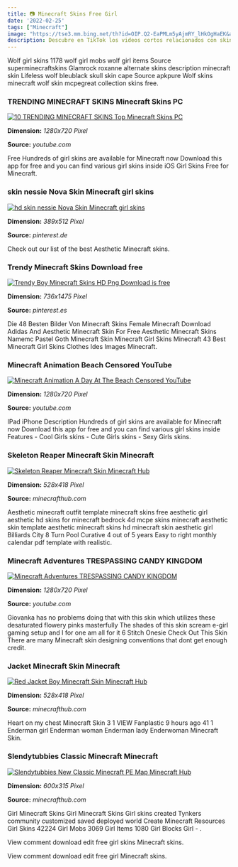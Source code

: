 ```yaml
---
title: 📷 Minecraft Skins Free Girl
date: '2022-02-25'
tags: ["Minecraft"]
image: "https://tse3.mm.bing.net/th?id=OIP.Q2-EaPMLm5yAjmRY_lHkOgHaEK&amp;pid=15.1"
description: Descubre en TikTok los videos cortos relacionados con skin for minecraft girl Ve contenido popular de los siguientes autores Lizzie khaotickhaoti Lizzie khao
---
```




Wolf girl skins 1178 wolf girl mobs wolf girl items Source superminecraftskins Glamrock roxanne alternate skins description minecraft skin Lifeless wolf bleublack skull skin cape Source apkpure Wolf skins minecraft wolf skin mcpegreat collection skins free.



### TRENDING MINECRAFT SKINS Minecraft Skins PC 

[![10 TRENDING MINECRAFT SKINS Top Minecraft Skins  PC ](https://i.ytimg.com/vi/UIxSm5wIrDA/maxresdefault.jpg)](https://i.ytimg.com/vi/UIxSm5wIrDA/maxresdefault.jpg)


**Dimension:** _1280x720 Pixel_ 

**Source:** _youtube.com_ 


Free Hundreds of girl skins are available for Minecraft now Download this app for free and you can find various girl skins inside iOS Girl Skins Free for Minecraft.


### skin nessie Nova Skin Minecraft girl skins 

[![hd skin nessie  Nova Skin  Minecraft girl skins ](https://i.pinimg.com/736x/83/9d/fd/839dfd31c47a649b951af7b58451252e.jpg)](https://i.pinimg.com/736x/83/9d/fd/839dfd31c47a649b951af7b58451252e.jpg)


**Dimension:** _389x512 Pixel_ 

**Source:** _pinterest.de_ 


Check out our list of the best Aesthetic Minecraft skins.


### Trendy Minecraft Skins Download free 

[![Trendy Boy Minecraft Skins HD Png Download is free ](https://i.pinimg.com/736x/f3/17/6e/f3176e0018f60a5714ede86f63e1e01b.jpg)](https://i.pinimg.com/736x/f3/17/6e/f3176e0018f60a5714ede86f63e1e01b.jpg)


**Dimension:** _736x1475 Pixel_ 

**Source:** _pinterest.es_ 


Die 48 Besten Bilder Von Minecraft Skins Female Minecraft Download Adidas And Aesthetic Minecraft Skin For Free Aesthetic Minecraft Skins Namemc Pastel Goth Minecraft Skin Minecraft Girl Skins Minecraft 43 Best Minecraft Girl Skins Clothes Ides Images Minecraft.


### Minecraft Animation Beach Censored YouTube

[![Minecraft Animation  A Day At The Beach  Censored  YouTube](https://i.ytimg.com/vi/_N8s3YruaaI/maxresdefault.jpg)](https://i.ytimg.com/vi/_N8s3YruaaI/maxresdefault.jpg)


**Dimension:** _1280x720 Pixel_ 

**Source:** _youtube.com_ 


IPad iPhone Description Hundreds of girl skins are available for Minecraft now Download this app for free and you can find various girl skins inside Features - Cool Girls skins - Cute Girls skins - Sexy Girls skins.


### Skeleton Reaper Minecraft Skin Minecraft 

[![Skeleton Reaper  Minecraft Skin  Minecraft Hub](http://minecrafthub.com/uploads/skins_3d/31810.png)](http://minecrafthub.com/uploads/skins_3d/31810.png)


**Dimension:** _528x418 Pixel_ 

**Source:** _minecrafthub.com_ 


Aesthetic minecraft outfit template minecraft skins free aesthetic girl aesthetic hd skins for minecraft bedrock 4d mcpe skins minecraft aesthetic skin template aesthetic minecraft skins hd minecraft skin aesthetic girl Billiards City 8 Turn Pool Curative 4 out of 5 years Easy to right monthly calendar pdf template with realistic.


### Minecraft Adventures TRESPASSING CANDY KINGDOM 

[![Minecraft Adventures  TRESPASSING CANDY KINGDOM ](https://i.ytimg.com/vi/ULOIbiklKEU/maxresdefault.jpg)](https://i.ytimg.com/vi/ULOIbiklKEU/maxresdefault.jpg)


**Dimension:** _1280x720 Pixel_ 

**Source:** _youtube.com_ 


Giovanka has no problems doing that with this skin which utilizes these desaturated flowery pinks masterfully The shades of this skin scream e-girl gaming setup and I for one am all for it 6 Stitch Onesie Check Out This Skin There are many Minecraft skin designing conventions that dont get enough credit.


###  Jacket Minecraft Skin Minecraft 

[![Red Jacket Boy  Minecraft Skin  Minecraft Hub](http://minecrafthub.com/uploads/skins_3d/49913.png)](http://minecrafthub.com/uploads/skins_3d/49913.png)


**Dimension:** _528x418 Pixel_ 

**Source:** _minecrafthub.com_ 


Heart on my chest Minecraft Skin 3 1 VIEW Fanplastic 9 hours ago 41 1 Enderman girl Enderman woman Enderman lady Enderwoman Minecraft Skin.


### Slendytubbies Classic Minecraft Minecraft 

[![Slendytubbies New Classic  Minecraft PE Map  Minecraft Hub](http://minecrafthub.com/image/share/51818_5cbf5a7596523.png)](http://minecrafthub.com/image/share/51818_5cbf5a7596523.png)


**Dimension:** _600x315 Pixel_ 

**Source:** _minecrafthub.com_ 



Girl Minecraft Skins Girl Minecraft Skins Girl skins created Tynkers community customized saved deployed world Create Minecraft Resources Girl Skins 42224 Girl Mobs 3069 Girl Items 1080 Girl Blocks Girl - .


View comment download edit free girl skins Minecraft skins.


View comment download edit free girl Minecraft skins.




